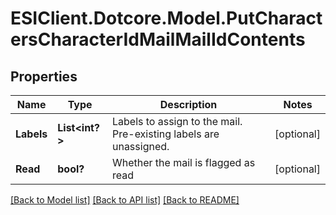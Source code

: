 # ESIClient.Dotcore.Model.PutCharactersCharacterIdMailMailIdContents
## Properties

Name | Type | Description | Notes
------------ | ------------- | ------------- | -------------
**Labels** | **List&lt;int?&gt;** | Labels to assign to the mail. Pre-existing labels are unassigned. | [optional] 
**Read** | **bool?** | Whether the mail is flagged as read | [optional] 

[[Back to Model list]](../README.md#documentation-for-models) [[Back to API list]](../README.md#documentation-for-api-endpoints) [[Back to README]](../README.md)

